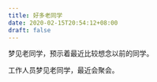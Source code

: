 ```yaml
---
title: 好多老同学
date: 2020-02-15T20:54:12+08:00
draft: false
---
```


梦见老同学，预示着最近比较想念以前的同学。

工作人员梦见老同学，最近会聚会。

